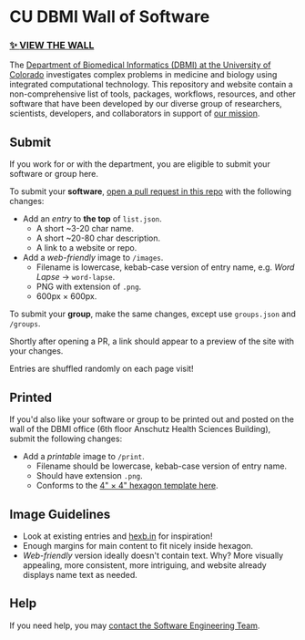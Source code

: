 # CU DBMI Wall of Software

### [✨ **VIEW THE WALL**](https://CU-DBMI.github.io/wall-of-software)

The [Department of Biomedical Informatics (DBMI) at the University of Colorado](https://medschool.cuanschutz.edu/dbmi) investigates complex problems in medicine and biology using integrated computational technology.
This repository and website contain a non-comprehensive list of tools, packages, workflows, resources, and other software that have been developed by our diverse group of researchers, scientists, developers, and collaborators in support of [our mission](https://medschool.cuanschutz.edu/dbmi/about-us).

## Submit

If you work for or with the department, you are eligible to submit your software or group here.

To submit your **software**, [open a pull request in this repo](https://github.com/CU-DBMI/wall-of-software/pulls) with the following changes:

- Add an _entry_ to **the top** of `list.json`.
  - A short ~3-20 char name.
  - A short ~20-80 char description.
  - A link to a website or repo.
- Add a _web-friendly_ image to `/images`.
  - Filename is lowercase, kebab-case version of entry name, e.g. _Word Lapse_ → `word-lapse`.
  - PNG with extension of `.png`.
  - 600px × 600px.

To submit your **group**, make the same changes, except use `groups.json` and `/groups`.

Shortly after opening a PR, a link should appear to a preview of the site with your changes.

Entries are shuffled randomly on each page visit!

## Printed

If you'd also like your software or group to be printed out and posted on the wall of the DBMI office (6th floor Anschutz Health Sciences Building), submit the following changes:

- Add a _printable_ image to `/print`.
  - Filename should be lowercase, kebab-case version of entry name.
  - Should have extension `.png`.
  - Conforms to the [4" × 4" hexagon template here](https://www.stickermule.com/uses/hexagon-stickers).

## Image Guidelines

- Look at existing entries and [hexb.in](http://hexb.in/) for inspiration!
- Enough margins for main content to fit nicely inside hexagon.
- _Web-friendly_ version ideally doesn't contain text.
  Why?
  More visually appealing, more consistent, more intriguing, and website already displays name text as needed.

## Help

If you need help, you may [contact the Software Engineering Team](https://cu-dbmi.github.io/set-website/about/).
